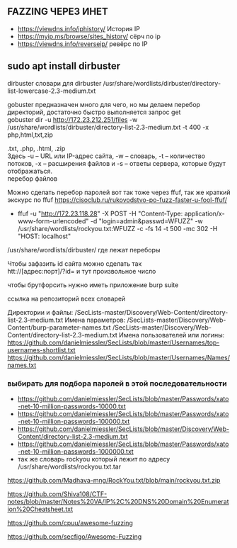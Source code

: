
## FAZZING ЧЕРЕЗ ИНЕТ

- https://viewdns.info/iphistory/ История IP                                                                                                                                                  
- https://myip.ms/browse/sites_history/ сёрч по ip                                                                                                                                           
- https://viewdns.info/reverseip/ ревёрс по IP
###
                                                                                                                                                                                                
## sudo apt install dirbuster                                                                                                                                                                        
dirbuster словари для dirbuster /usr/share/wordlists/dirbuster/directory-list-lowercase-2.3-medium.txt                                                                                          
                                                                                                                                                                                                
                                                                                                                                                                                                
gobuster предназначен много для чего, но мы делаем перебор директорий, достаточно быстро выполняется запрос get                                                                                 
gobuster dir -u http://172.23.212.251/files -w /usr/share/wordlists/dirbuster/directory-list-2.3-medium.txt -t 400 -x php,html,txt,zip                                                          
                                                                                                                                                                                                
.txt, .php, .html, .zip                                                                                                                                                                         
Здесь -u – URL или IP-адрес сайта, -w – словарь, -t – количество потоков, -x – расширения файлов и -s – ответы сервера, которые будут отображаться.                                             
перебор файлов 





Можно сделать перебор паролей вот так тоже через ffuf, так же краткий экскурс по ffuf https://cisoclub.ru/rukovodstvo-po-fuzz-faster-u-fool-ffuf/

- ffuf -u "http://172.23.118.28" -X POST -H "Content-Type: application/x-www-form-urlencoded" -d "login=admin&passwd=WFUZZ" -w /usr/share/wordlists/rockyou.txt:WFUZZ -c -fs 14 -t 500 -mc 302 -H "HOST: localhost"
                                                                                                                                                                                                
/usr/share/wordlists/dirbuster/ где лежат переборы                                                                                                                                              
                                                                                                                                                                                                
                                                                                                                                                                                              
Чтобы зафазить id сайта можно сделать так                                                                                                                                                       
htt://[адрес:порт]/?id= и тут произвольное число                                                                                                                                                

чтобы брутфорсить нужно иметь приложение burp suite

ссылка на репозиторий всех словарей 

Директории и файлы:
/SecLists-master/Discovery/Web-Content/directory-list-2.3-medium.txt
Имена параметров:
/SecLists-master/Discovery/Web-Content/burp-parameter-names.txt
/SecLists-master/Discovery/Web-Content/directory-list-2.3-medium.txt
Имена пользователей или логины:
https://github.com/danielmiessler/SecLists/blob/master/Usernames/top-usernames-shortlist.txt
https://github.com/danielmiessler/SecLists/blob/master/Usernames/Names/names.txt


### выбирать для подбора паролей в этой последовательности
 - https://github.com/danielmiessler/SecLists/blob/master/Passwords/xato-net-10-million-passwords-10000.txt
 - https://github.com/danielmiessler/SecLists/blob/master/Passwords/xato-net-10-million-passwords-100000.txt
 - https://github.com/danielmiessler/SecLists/blob/master/Discovery/Web-Content/directory-list-2.3-medium.txt
 - https://github.com/danielmiessler/SecLists/blob/master/Passwords/xato-net-10-million-passwords-1000000.txt
 - так же словарь rockyou который лежит по адресу /usr/share/wordlists/rockyou.txt.tar






https://github.com/Madhava-mng/RockYou.txt/blob/main/rockyou.txt.zip





https://github.com/Shiva108/CTF-notes/blob/master/Notes%20VA/IP%2C%20DNS%20Domain%20Enumeration%20Cheatsheet.txt

https://github.com/cpuu/awesome-fuzzing

https://github.com/secfigo/Awesome-Fuzzing
